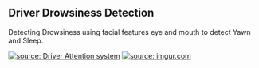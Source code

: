 ## Driver Drowsiness Detection
Detecting Drowsiness using facial features eye and mouth to detect Yawn and Sleep.

<a href="MediaPipe_Landmarks.jpg"><img src="MediaPipe_Landmarks.jpg" title="source: Driver Attention system" /></a>
<a href="https://imgur.com/9zjrMBg"><img src="https://imgur.com/9zjrMBg.png" title="source: imgur.com" /></a>
